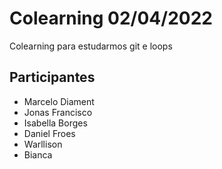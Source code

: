 # Colearning 02/04/2022

Colearning para estudarmos git e loops

## Participantes

- Marcelo Diament
- Jonas Francisco
- Isabella Borges
- Daniel Froes
- Warllison
- Bianca


